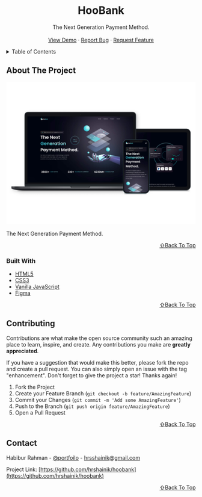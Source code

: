 <!-- PROJECT LOGO -->
<div align="center">
  <h1 align="center">HooBank</h1>

  <p align="center">
    The Next Generation Payment Method.
    <br />
    <br />
    <a href="https://hoobankbd.netlify.app/">View Demo</a>
    ·
    <a href="https://github.com/hrshainik/hoobank/issues">Report Bug</a>
    ·
    <a href="https://github.com/hrshainik/hoobank/issues">Request Feature</a>
  </p>
</div>


<!-- TABLE OF CONTENTS -->
<details>
  <summary>Table of Contents</summary>
  <ol>
    <li>
      <a href="#about-the-project">About The Project</a>
      <ul>
        <li><a href="#built-with">Built With</a></li>
      </ul>
    </li>
    <li><a href="#contributing">Contributing</a></li>
    <li><a href="#contact">Contact</a></li>
  </ol>
</details>


<!-- ABOUT THE PROJECT -->
## About The Project

[![Product Name Screen Shot][product-screenshot]](https://hoobankbd.netlify.app/)

The Next Generation Payment Method.

<p align="right"><a href="#top">⇧Back To Top</a></p>

### Built With

* [HTML5](https://www.w3schools.com/html/)
* [CSS3](https://www.w3schools.com/css/)
* [Vanilla JavaScript](https://developer.mozilla.org/en-US/docs/Web/JavaScript)
* [Figma](https://figma.com)

<p align="right"><a href="#top">⇧Back To Top</a></p>


<!-- CONTRIBUTING -->
## Contributing

Contributions are what make the open source community such an amazing place to learn, inspire, and create. Any contributions you make are **greatly appreciated**.

If you have a suggestion that would make this better, please fork the repo and create a pull request. You can also simply open an issue with the tag "enhancement".
Don't forget to give the project a star! Thanks again!

1. Fork the Project
2. Create your Feature Branch (`git checkout -b feature/AmazingFeature`)
3. Commit your Changes (`git commit -m 'Add some AmazingFeature'`)
4. Push to the Branch (`git push origin feature/AmazingFeature`)
5. Open a Pull Request

<p align="right"><a href="#top">⇧Back To Top</a></p>



<!-- CONTACT -->
## Contact

Habibur Rahman - [@portfoilo](https://hrshainik.me) - hrsshainik@gmail.com

Project Link: [https://github.com/hrshainik/hoobank](https://github.com/hrshainik/hoobank)

<p align="right"><a href="#top">⇧Back To Top</a></p>

[product-screenshot]: src/assets/product-showcase.jpg


